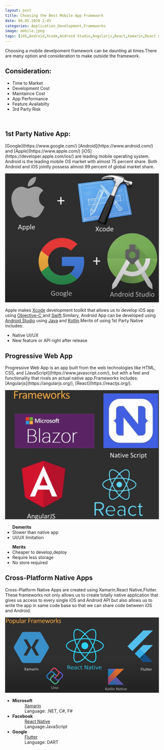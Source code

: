 ```yaml
---
layout: post
title: Choosing the Best Mobile App Framework
date: 08.05.2020 2:45
categories: Application_Development,Frameworks
image: mobile.jpeg
tags: [iOS,Android,Xcode,Android Studio,Angularjs,React,Xamarin,React native,Flutter]
---
```


Choosing a mobile develpoment framework can be daunting at times.There are many option and consideration to make outside the framework.<br>
<h2>Consideration:</h2>
<ul>
<li>Time to Market</li>
<li>Development Cost</li>
<li>Maintaince Cost</li>
<li>App Performance</li>
<li>Feature Availabilty</li>
<li>3rd Party Risk</li>
</ul><br>
<h2>1st Party Native App:</h2>
[Google](https://www.google.com/) [Android](https://www.android.com/) and [Apple](https://www.apple.com/) [iOS](https://developer.apple.com/ios/) are leading mobile operating system. Android is the leading mobile OS market with almost 75 percent share. Both Android and iOS jointly possess almost 99 percent of global market share.<br>

![](/assets/images/1native.png)

Apple makes [Xcode](https://developer.apple.com/xcode/) development toolkit that allows us to develop iOS app using [ Objective-C
](https://developer.apple.com/library/archive/documentation/Cocoa/Conceptual/ProgrammingWithObjectiveC/Introduction/Introduction.html) and [Swift](https://developer.apple.com/swift/).Similary, Android App can be developed using [Android Studio](https://developer.android.com/studio) using [Java](https://www.java.com/en/) and [Kotlin](https://kotlinlang.org/).Merits of using 1st Party Native includes:
<ul>
<li>Native UI/UX</li>
<li>New feature or API right after release</li>
</ul>

<h2>Progressive Web App</h2>
Progressive Web App is an app built from the web technologies like HTML, CSS, and [JavaScript](https://www.javascript.com/), but with a feel and functionality that rivals an actual native app.Frameworks includes: [Angularjs](https://angularjs.org/), [React](https://reactjs.org/).<br>

![](/assets/images/2frame.png)

<ul><b>Demerits</b>
<li>Slower than native app</li>
<li>UI/UX limitation</li>
</ul>
<ul><b>Merits</b>
<li>Cheaper to develop,deploy</li>
<li>Require less storage</li>
<li>No store required</li>
</ul>

<h2>Cross-Platform Native Apps</h2>
Cross-Platform Native Apps are created using Xamarin,React Native,Flutter. These frameworks not only allows us to create totally native application that gives us access to every single iOS and Android API but also allows us to write the app in same code base so that we can share code between iOS and Android.<br>

![](/assets/images/3cross.png)

<ul><dl>
<li><dt><b>Microsoft</b></dt></li>
<dd><a href=""https://dotnet.microsoft.com/apps/xamarin/">Xamarin</a></dd>
<dd>Language: .NET, C#, F#</dd>
<li><dt><b>Facebook</b></dt></li>
<dd><a href="https://reactnative.dev/">React Native</a></dd>
<dd>Language:JavaScript</dd>
<li><dt><b>Google</b></dt></li>
<dd><a href="https://flutter.dev/">Flutter</a></dd>
<dd>Language: DART</dd>
</dl>
</ul>
